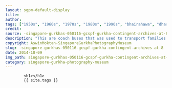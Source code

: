 ```yaml
---
layout: sgpm-default-display
title: 
author: 
tags: ["1950s", "1960s", "1970s", "1980s", "1990s", "bhairahawa", "dharan", "gurkhas", "kathmandu", "nepal", "pokhara", "singapore", "singapore gurkha archive", "singapore gurkha old photographs", "singapore gurkha photography museum", "singapore gurkhas"]
credit: 
source: -singapore-gurkhas-050116-gcspf-gurkha-contingent-archives-at-8
description: "This are coach buses that was used to transport families for tours overseas to Malaysia. This was in Malacca, for a day trip. Date: Early 1980s."
copyright: AswinMoktan-SingaporeGurkhaPhotographyMuseum
slug: -singapore-gurkhas-050116-gcspf-gurkha-contingent-archives-at-8
date: 2014-10-09
img_path: singapore-gurkhas-050116-gcspf-gurkha-contingent-archives-at-8.jpg
category: singapore-gurkha-photography-museum
---
```

	 		

	 		<h1></h1>
	 		{{ site.tags }}
	 		
